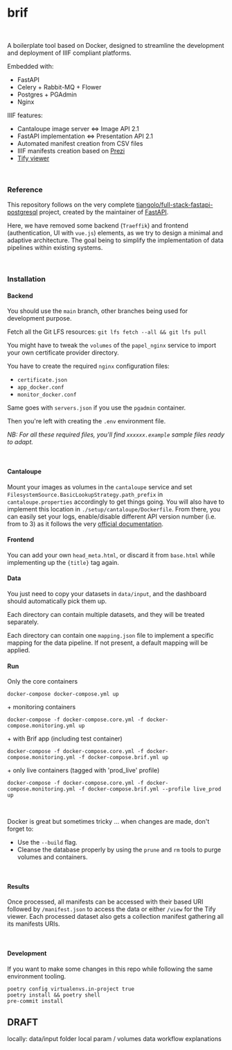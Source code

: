 # brif
<br>

A boilerplate tool based on Docker, designed to streamline the development and deployment of IIIF compliant platforms.

Embedded with:
- FastAPI
- Celery + Rabbit-MQ + Flower
- Postgres + PGAdmin
- Nginx

IIIF features:
- Cantaloupe image server <=> Image API 2.1
- FastAPI implementation <=> Presentation API 2.1
- Automated manifest creation from CSV files
- IIIF manifests creation based on [Prezi](https://github.com/iiif-prezi/iiif-prezi)
- [Tify viewer](https://github.com/tify-iiif-viewer/tify)

<br>

### Reference
This repository follows on the very complete [tiangolo/full-stack-fastapi-postgresql](https://github.com/tiangolo/full-stack-fastapi-postgresql) project, created by the maintainer of [FastAPI](https://github.com/tiangolo/fastapi).

Here, we have removed some backend (`Traeffik`) and frontend (authentication, UI with `vue.js`) elements, as we try to design a minimal and adaptive architecture. The goal being to simplify the implementation of data pipelines within existing systems.

<br>

### Installation
#### Backend
You should use the `main` branch, other branches being used for development purpose.

Fetch all the Git LFS resources: `git lfs fetch --all && git lfs pull`

You might have to tweak the `volumes` of the `papel_nginx` service to import your own certificate provider directory.

You have to create the required `nginx` configuration files:
- `certificate.json`
- `app_docker.conf`
- `monitor_docker.conf`

Same goes with `servers.json` if you use the `pgadmin` container.

Then you're left with creating the `.env` environment file.

*NB: For all these required files, you'll find `xxxxxx.example` sample files ready to adapt.*

<br>

#### Cantaloupe
Mount your images as volumes in the `cantaloupe` service and set `FilesystemSource.BasicLookupStrategy.path_prefix` in `cantaloupe.properties` accordingly to get things going.
You will also have to implement this location in `./setup/cantaloupe/Dockerfile`.
From there, you can easily set your logs, enable/disable different API version number (i.e. from to 3) as it follows the very [official documentation](https://cantaloupe-project.github.io/).


#### Frontend
You can add your own `head_meta.html`, or discard it from `base.html` while implementing up the `{title}` tag again.


#### Data
You just need to copy your datasets in `data/input`, and the dashboard should automatically pick them up.

Each directory can contain multiple datasets, and they will be treated separately.

Each directory can contain one `mapping.json` file to implement a specific mapping for the data pipeline. If not present, a default mapping will be applied.


#### Run
Only the core containers
```
docker-compose docker-compose.yml up
```

\+ monitoring containers
```
docker-compose -f docker-compose.core.yml -f docker-compose.monitoring.yml up
```

\+ with Brif app (including test container)
```
docker-compose -f docker-compose.core.yml -f docker-compose.monitoring.yml -f docker-compose.brif.yml up
```

\+ only live containers (tagged with 'prod_live' profile)
```
docker-compose -f docker-compose.core.yml -f docker-compose.monitoring.yml -f docker-compose.brif.yml --profile live_prod up
```
<br>

Docker is great but sometimes tricky ... when changes are made, don't forget to:
- Use the `--build` flag.
- Cleanse the database properly by using the `prune` and `rm` tools to purge volumes and containers.

<br>

#### Results
Once processed, all manifests can be accessed with their based URI followed by `/manifest.json` to access the data or either `/view` for the Tify viewer.
Each processed dataset also gets a collection manifest gathering all its manifests URIs.

<br>

#### Development
If you want to make some changes in this repo while following the same environment tooling.
```
poetry config virtualenvs.in-project true
poetry install && poetry shell
pre-commit install
```


## DRAFT

locally: data/input folder
local param / volumes
data workflow explanations
